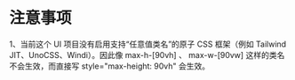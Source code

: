 # 注意事项
1、当前这个 UI 项目没有启用支持“任意值类名”的原子 CSS 框架（例如 Tailwind JIT、UnoCSS、Windi）。因此像 max-h-[90vh] 、 max-w-[90vw] 这样的类名不会生效，而直接写 style="max-height: 90vh" 会生效。